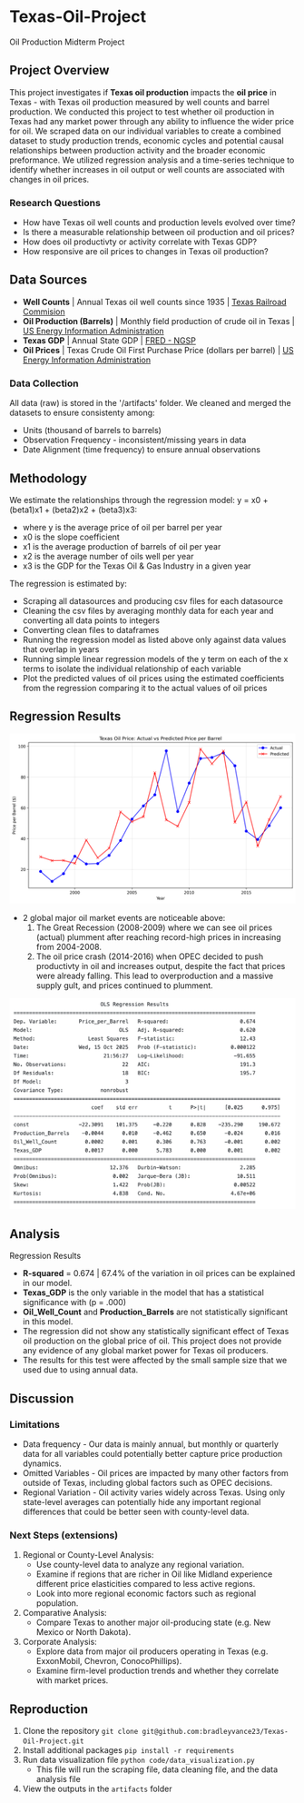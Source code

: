 # Texas-Oil-Project
Oil Production Midterm Project

## Project Overview
This project investigates if **Texas oil production** impacts the **oil price** in Texas - with Texas oil production measured by well counts and barrel production. We conducted this project to test whether oil production in Texas had any market power through any ability to influence the wider price for oil.
We scraped data on our individual variables to create a combined dataset to study production trends, economic cycles and potential causal relationships between production activity and the broader economic preformance. 
We utilized regression analysis and a time-series technique to identify whether increases in oil output or well counts are associated with changes in oil prices.

### Research Questions
* How have Texas oil well counts and production levels evolved over time? 
* Is there a measurable relationship between oil production and oil prices?
* How does oil productivty or activity correlate with Texas GDP?  
* How responsive are oil prices to changes in Texas oil production? 

## Data Sources
- **Well Counts** | Annual Texas oil well counts since 1935 | [Texas Railroad Commision](https://www.rrc.texas.gov/oil-and-gas/research-and-statistics/production-data/historical-production-data/crude-oil-production-and-well-counts-since-1935/)
- **Oil Production (Barrels)** | Monthly field production of crude oil in Texas | [US Energy Information Administration](https://www.eia.gov/dnav/pet/hist/LeafHandler.ashx?n=PET&s=MCRFPTX2&f=M)
- **Texas GDP** | Annual State GDP | [FRED - NGSP](https://fred.stlouisfed.org/graph/?g=hz8p)
- **Oil Prices** | Texas Crude Oil First Purchase Price (dollars per barrel) | [US Energy Information Administration](https://www.eia.gov/dnav/pet/hist/LeafHandler.ashx?n=PET&s=F003048__3&f=M)    
### Data Collection 
All data (raw) is stored in the '/artifacts' folder. We cleaned and merged the datasets to ensure consistenty among:
- Units (thousand of barrels to barrels)
- Observation Frequency - inconsistent/missing years in data
- Date Alignment (time frequency) to ensure annual observations

## Methodology
We estimate the relationships through the regression model: y = x0 + (beta1)x1 + (beta2)x2 + (beta3)x3:

- where y is the average price of oil per barrel per year
- x0 is the slope coefficient
- x1 is the average production of barrels of oil per year
- x2 is the average number of oils well per year
- x3 is the GDP for the Texas Oil & Gas Industry in a given year

The regression is estimated by:
- Scraping all datasources and producing csv files for each datasource
- Cleaning the csv files by averaging monthly data for each year and converting all data points to integers
- Converting clean files to dataframes
- Running the regression model as listed above only against data values that overlap in years
- Running simple linear regression models of the y term on each of the x terms to isolate the individual relationship of each variable
- Plot the predicted values of oil prices using the estimated coefficients from the regression comparing it to the actual values of oil prices

## Regression Results 
![Regression Plot](artifacts/texas_oil_price_actual_vs_predicted.png)
- 2 global major oil market events are noticeable above:
    1. The Great Recession (2008-2009) where we can see oil prices (actual) plumment after reaching record-high prices in increasing from 2004-2008.
    2. The oil price crash (2014-2016) when OPEC decided to push productivty in oil and increases output, despite the fact that prices were already falling. This lead to overproduction and a massive supply gult, and prices continued to plumment.   
     
![Regression Results](artifacts/regression_results.png)
## Analysis
Regression Results 
- **R-squared** = 0.674 | 67.4% of the variation in oil prices can be explained in our model.
- **Texas_GDP** is the only variable in the model that has a statistical significance with (p = .000)
- **Oil_Well_Count** and **Production_Barrels** are not statistically significant in this model.
- The regression did not show any statistically significant effect of Texas oil production on the global price of oil. This project does not provide any evidence of any global market power for Texas oil producers.
- The results for this test were affected by the small sample size that we used due to using annual data. 

## Discussion
### Limitations 
- Data frequency -
Our data is mainly annual, but monthly or quarterly data for all variables could potentially better capture price production dynamics.
-  Omitted Variables -
Oil prices are impacted by many other factors from outside of Texas, including global factors such as OPEC decisions.
- Regional Variation -
Oil activity varies widely across Texas. Using only state-level averages can potentially hide any important regional differences that could be better seen with county-level data. 

### Next Steps (extensions)
1. Regional or County-Level Analysis:
    - Use county-level data to analyze any regional variation.
    - Examine if regions that are richer in Oil like Midland experience different price elasticities compared to less active regions. 
    - Look into more regional economic factors such as regional population.
2. Comparative Analysis:
    - Compare Texas to another major oil-producing state (e.g. New Mexico or North Dakota).
3. Corporate Analysis:
    - Explore data from major oil producers operating in Texas (e.g. ExxonMobil, Chevron, ConocoPhillips).
    - Examine firm-level production trends and whether they correlate with market prices.

## Reproduction
1. Clone the repository `git clone git@github.com:bradleyvance23/Texas-Oil-Project.git`
2. Install additional packages `pip install -r requirements`
3. Run data visualization file  `python code/data_visualization.py`
    - This file will run the scraping file, data cleaning file, and the data analysis file
4. View the outputs in the `artifacts` folder

